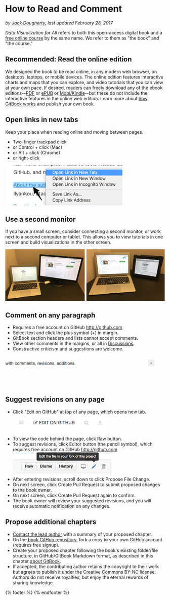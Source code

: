 # How to Read and Comment
*by [Jack Dougherty](introduction/who.md), last updated February 28, 2017*

*Data Visualization for All* refers to both this open-access digital book and a [free online course](../enroll) by the same name. We refer to them as "the book" and "the course."

## Recommended: Read the online edition
We designed the book to be read online, in any modern web browser, on desktops, laptops, or mobile devices. The online edition features interactive charts and maps that you can explore, and video tutorials that you can view at your own pace. If desired, readers can freely download any of the ebook editions--[PDF](https://www.gitbook.com/download/pdf/book/jackdougherty/datavizforall) or [ePUB](https://www.gitbook.com/download/epub/book/jackdougherty/datavizforall) or [Mobi/Kindle](https://www.gitbook.com/download/mobi/book/jackdougherty/datavizforall)--but these do not include the interactive features in the online web edition. Learn more about [how GitBook works](../gitbook) and publish your own book.

## Open links in new tabs
Keep your place when reading online and moving between pages.  
- Two-finger trackpad click
- or Control + click (Mac)
- or Alt + click (Chrome)
- or right-click

![Screenshot: Open link in new tab (on Mac)](contextual-menu.png)

## Use a second monitor
If you have a small screen, consider connecting a second monitor, or work next to a second computer or tablet. This allows you to view tutorials in one screen and build visualizations in the other screen.

![Image: Laptop with second monitor, and with tablet](laptop-and-monitor-and-tablet.jpg)

## Comment on any paragraph
- Requires a free account on GitHub http://github.com
- Select text and click the plus symbol (+) in margin.
- GitBook section headers and lists cannot accept comments.
- View other comments in the margins, or all in [Discussions](https://www.gitbook.com/book/jackdougherty/datavizforall/discussions).
- Constructive criticism and suggestions are welcome.

![Animation: Comment on GitBook](GitBook-comments-2016-02.gif)

## Suggest revisions on any page
- Click "Edit on GitHub" at top of any page, which opens new tab.
    ![](GitBook-edit-on-github.png)
- To view the code behind the page, click Raw button.
- To suggest revisions, click Editor button (the pencil symbol), which requires free account on GitHub http://github.com
    ![](GitHub-edit-file.png)
- After entering revisions, scroll down to click Propose File Change.
- On next screen, click Create Pull Request to submit proposed changes to the book owner.
- On next screen, click Create Pull Request again to confirm.
- The book owner will review your suggested revisions, and you will receive automatic notification on any changes.

## Propose additional chapters
- [Contact the lead author](who.md) with a summary of your proposed chapter.
- On the [book GitHub repository](https://github.com/JackDougherty/datavizforall), fork a copy to your own GitHub account (requires free signup).
- Create your proposed chapter following the book's existing folder/file structure, in GitHub/GitBook Markdown format, as described in this chapter [about GitBook](../gitbook).
- If accepted, the contributing author retains the copyright to their work but agrees to publish it under the Creative Commons BY-NC license. Authors do not receive royalties, but enjoy the eternal rewards of sharing knowledge.

{% footer %}
{% endfooter %}

